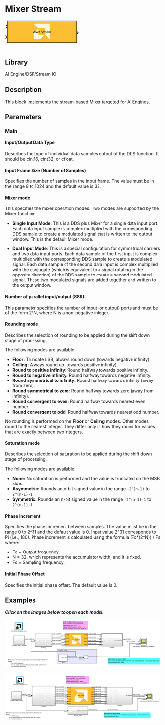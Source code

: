 # Mixer Stream

  
![](./Images/block.png)  

## Library

AI Engine/DSP/Stream IO

## Description

This block implements the stream-based Mixer targeted for AI Engines.

## Parameters

### Main  
#### Input/Output Data Type
Describes the type of individual data samples output of the DDS
  function. It should be cint16, cint32, or cfloat.

#### Input Frame Size (Number of Samples)
Specifies the number of samples in the input frame. The value must be
  in the range 8 to 1024 and the default value is 32.

#### Mixer mode  
This specifies the mixer operation modes. Two modes are supported by
the Mixer function:

* **Single Input Mode**: This is a DDS plus Mixer for a single data input port. Each data input
sample is complex multiplied with the corresponding DDS sample to create
a modulated signal that is written to the output window. This is the
default Mixer mode.

* **Dual Input Mode**: This is a special configuration for symmetrical carriers and two data
input ports. Each data sample of the first input is complex multiplied
with the corresponding DDS sample to create a modulated signal. Each
data sample of the second data input is complex multiplied with the
conjugate (which is equivalent to a signal rotating in the opposite
direction) of the DDS sample to create a second modulated signal. These
two modulated signals are added together and written to the output
window.

#### Number of parallel input/output (SSR):
This parameter specifies the number of input (or output) ports and
  must be of the form 2^N, where N is a non-negative integer.

#### Rounding mode

Describes the selection of rounding to be applied during the shift down stage of processing.

The following modes are available:
* **Floor:** Truncate LSB, always round down (towards negative infinity).
* **Ceiling:** Always round up (towards positive infinity).
* **Round to positive infinity:** Round halfway towards positive infinity.
* **Round to negative infinity:** Round halfway towards negative infinity.
* **Round symmetrical to infinity:** Round halfway towards infinity (away from zero).
* **Round symmetrical to zero:** Round halfway towards zero (away from infinity).
* **Round convergent to even:** Round halfway towards nearest even number.
* **Round convergent to odd:** Round halfway towards nearest odd number.

No rounding is performed on the **Floor** or **Ceiling** modes. Other modes round to the nearest integer. They differ only in how they round for values that are exactly between two integers.

#### Saturation mode

Describes the selection of saturation to be applied during the shift down stage of processing.

The following modes are available:
* **None:** No saturation is performed and the value is truncated on the MSB side.
* **Asymmetric:** Rounds an n-bit signed value in the range `-2^(n-1)` to `2^(n-1)-1`.
* **Symmetric:** Rounds an n-bit signed value in the range `-2^(n-1)-1` to `2^(n-1)-1`.

#### Phase Increment
Specifies the phase increment between samples. The value must be in
  the range 0 to 2^31 and the default value is 0. Input value
  2^31 corresponds to Pi (i.e., 180). Phase increment is calculated
  using the formula (Fo\*(2^N)) / Fs where:
  - Fo = Output frequency.
  - N = 32, which represents the accumulator width, and it is fixed.
  - Fs = Sampling frequency.

#### Initial Phase Offset
Specifies the initial phase offset. The default value is 0.

## Examples

***Click on the images below to open each model.***

[![](./Images/Mixer_Stream_Ex1.png)](https://github.com/Xilinx/Vitis_Model_Composer/tree/2023.2/Examples/Block_Help/AIE/Mixer_stream_Ex1) 

[![](./Images/Mixer_Stream_Ex2.png)](https://github.com/Xilinx/Vitis_Model_Composer/tree/2023.2/Examples/Block_Help/AIE/Mixer_stream_Ex2) 
